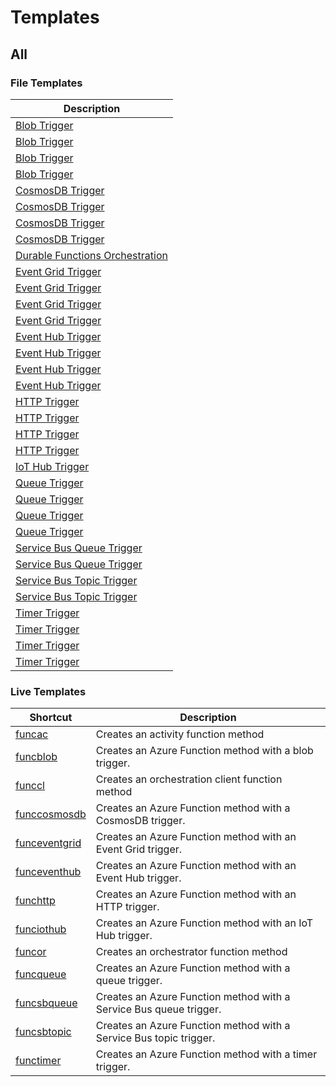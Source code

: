 # Templates

## All

### File Templates

Description |
------------|
[Blob Trigger](File/CSharp/DefaultWorker/CS_Blob_Trigger.md) |
[Blob Trigger](File/CSharp/IsolatedWorker/CS_Blob_Trigger.md) |
[Blob Trigger](File/FSharp/DefaultWorker/FS_Blob_Trigger.md) |
[Blob Trigger](File/FSharp/IsolatedWorker/FS_Blob_Trigger.md) |
[CosmosDB Trigger](File/CSharp/DefaultWorker/CS_CosmosDB_Trigger.md) |
[CosmosDB Trigger](File/CSharp/IsolatedWorker/CS_CosmosDB_Trigger.md) |
[CosmosDB Trigger](File/FSharp/DefaultWorker/FS_CosmosDB_Trigger.md) |
[CosmosDB Trigger](File/FSharp/IsolatedWorker/FS_CosmosDB_Trigger.md) |
[Durable Functions Orchestration](File/CSharp/DefaultWorker/CS_Durable_Functions_Orchestration.md) |
[Event Grid Trigger](File/CSharp/DefaultWorker/CS_Event_Grid_Trigger.md) |
[Event Grid Trigger](File/CSharp/IsolatedWorker/CS_Event_Grid_Trigger.md) |
[Event Grid Trigger](File/FSharp/DefaultWorker/FS_Event_Grid_Trigger.md) |
[Event Grid Trigger](File/FSharp/IsolatedWorker/FS_Event_Grid_Trigger.md) |
[Event Hub Trigger](File/CSharp/DefaultWorker/CS_Event_Hub_Trigger.md) |
[Event Hub Trigger](File/CSharp/IsolatedWorker/CS_Event_Hub_Trigger.md) |
[Event Hub Trigger](File/FSharp/DefaultWorker/FS_Event_Hub_Trigger.md) |
[Event Hub Trigger](File/FSharp/IsolatedWorker/FS_Event_Hub_Trigger.md) |
[HTTP Trigger](File/CSharp/DefaultWorker/CS_HTTP_Trigger.md) |
[HTTP Trigger](File/CSharp/IsolatedWorker/CS_HTTP_Trigger.md) |
[HTTP Trigger](File/FSharp/DefaultWorker/FS_HTTP_Trigger.md) |
[HTTP Trigger](File/FSharp/IsolatedWorker/FS_HTTP_Trigger.md) |
[IoT Hub Trigger](File/CSharp/DefaultWorker/CS_IoT_Hub_Trigger.md) |
[Queue Trigger](File/CSharp/DefaultWorker/CS_Queue_Trigger.md) |
[Queue Trigger](File/CSharp/IsolatedWorker/CS_Queue_Trigger.md) |
[Queue Trigger](File/FSharp/DefaultWorker/FS_Queue_Trigger.md) |
[Queue Trigger](File/FSharp/IsolatedWorker/FS_Queue_Trigger.md) |
[Service Bus Queue Trigger](File/CSharp/DefaultWorker/CS_Service_Bus_Queue_Trigger.md) |
[Service Bus Queue Trigger](File/CSharp/IsolatedWorker/CS_Service_Bus_Queue_Trigger.md) |
[Service Bus Topic Trigger](File/CSharp/DefaultWorker/CS_Service_Bus_Topic_Trigger.md) |
[Service Bus Topic Trigger](File/CSharp/IsolatedWorker/CS_Service_Bus_Topic_Trigger.md) |
[Timer Trigger](File/CSharp/DefaultWorker/CS_Timer_Trigger.md) |
[Timer Trigger](File/CSharp/IsolatedWorker/CS_Timer_Trigger.md) |
[Timer Trigger](File/FSharp/DefaultWorker/FS_Timer_Trigger.md) |
[Timer Trigger](File/FSharp/IsolatedWorker/FS_Timer_Trigger.md) |


### Live Templates

Shortcut | Description
---------|------------
[funcac](Live/DefaultWorker/funcac.md) | Creates an activity function method
[funcblob](Live/DefaultWorker/funcblob.md) | Creates an Azure Function method with a blob trigger.
[funccl](Live/DefaultWorker/funccl.md) | Creates an orchestration client function method
[funccosmosdb](Live/DefaultWorker/funccosmosdb.md) | Creates an Azure Function method with a CosmosDB trigger.
[funceventgrid](Live/DefaultWorker/funceventgrid.md) | Creates an Azure Function method with an Event Grid trigger.
[funceventhub](Live/DefaultWorker/funceventhub.md) | Creates an Azure Function method with an Event Hub trigger.
[funchttp](Live/DefaultWorker/funchttp.md) | Creates an Azure Function method with an HTTP trigger.
[funciothub](Live/DefaultWorker/funciothub.md) | Creates an Azure Function method with an IoT Hub trigger.
[funcor](Live/DefaultWorker/funcor.md) | Creates an orchestrator function method
[funcqueue](Live/DefaultWorker/funcqueue.md) | Creates an Azure Function method with a queue trigger.
[funcsbqueue](Live/DefaultWorker/funcsbqueue.md) | Creates an Azure Function method with a Service Bus queue trigger.
[funcsbtopic](Live/DefaultWorker/funcsbtopic.md) | Creates an Azure Function method with a Service Bus topic trigger.
[functimer](Live/DefaultWorker/functimer.md) | Creates an Azure Function method with a timer trigger.

